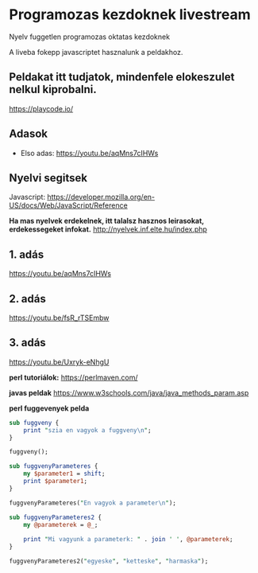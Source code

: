 # 	Programozas kezdoknek livestream
Nyelv fuggetlen programozas oktatas kezdoknek

A liveba fokepp javascriptet hasznalunk a peldakhoz.
## Peldakat itt tudjatok, mindenfele elokeszulet nelkul kiprobalni.
https://playcode.io/

## Adasok
* Elso adas: https://youtu.be/aqMns7cIHWs

## Nyelvi segitsek
Javascript: https://developer.mozilla.org/en-US/docs/Web/JavaScript/Reference



**Ha mas nyelvek erdekelnek, itt talalsz hasznos leirasokat, erdekessegeket infokat.**
http://nyelvek.inf.elte.hu/index.php



## 1. adás

https://youtu.be/aqMns7cIHWs

## 2. adás

https://youtu.be/fsR_rTSEmbw

## 3. adás

https://youtu.be/Uxryk-eNhgU

**perl tutoriálok:**
https://perlmaven.com/

**javas peldak**
https://www.w3schools.com/java/java_methods_param.asp

**perl fuggevenyek pelda**

```perl
sub fuggveny {
    print "szia en vagyok a fuggveny\n";
}

fuggveny();

sub fuggvenyParameteres {
    my $parameter1 = shift;
    print $parameter1;
}

fuggvenyParameteres("En vagyok a parameter\n");

sub fuggvenyParameteres2 {
    my @parameterek = @_;
    
    print "Mi vagyunk a parameterk: " . join ' ', @parameterek;
}

fuggvenyParameteres2("egyeske", "ketteske", "harmaska");
```

